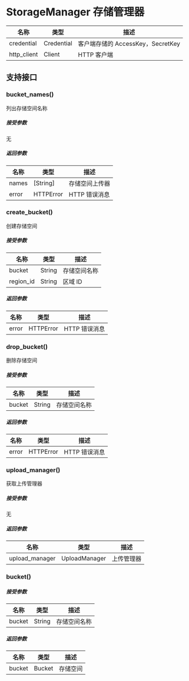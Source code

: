 # StorageManager 存储管理器

| 名称          | 类型         | 描述                                                         |
| ------------- | ------------ | ------------------------------------------------------------ |
| credential    | Credential   | 客户端存储的 AccessKey，SecretKey                            |
| http_client        | Client       | HTTP 客户端                                           |

## 支持接口

### bucket_names()

列出存储空间名称

##### 接受参数

无

##### 返回参数

| 名称     | 类型           | 描述           |
| -------- | -------------- | -------------- |
| names | [String] | 存储空间上传器 |
| error | HTTPError | HTTP 错误消息 |

### create_bucket()

创建存储空间

##### 接受参数

| 名称     | 类型           | 描述           |
| -------- | -------------- | -------------- |
| bucket | String | 存储空间名称 |
| region_id | String | 区域 ID |

##### 返回参数

| 名称     | 类型           | 描述           |
| -------- | -------------- | -------------- |
| error | HTTPError | HTTP 错误消息 |

### drop_bucket()

删除存储空间

##### 接受参数

| 名称     | 类型           | 描述           |
| -------- | -------------- | -------------- |
| bucket | String | 存储空间名称 |

##### 返回参数

| 名称     | 类型           | 描述           |
| -------- | -------------- | -------------- |
| error | HTTPError | HTTP 错误消息 |

### upload_manager()

获取上传管理器

##### 接受参数

无

##### 返回参数

| 名称     | 类型           | 描述           |
| -------- | -------------- | -------------- |
| upload_manager | UploadManager | 上传管理器 |

### bucket()

##### 接受参数

| 名称     | 类型           | 描述           |
| -------- | -------------- | -------------- |
| bucket | String | 存储空间名称 |

##### 返回参数

| 名称     | 类型           | 描述           |
| -------- | -------------- | -------------- |
| bucket | Bucket | 存储空间 |